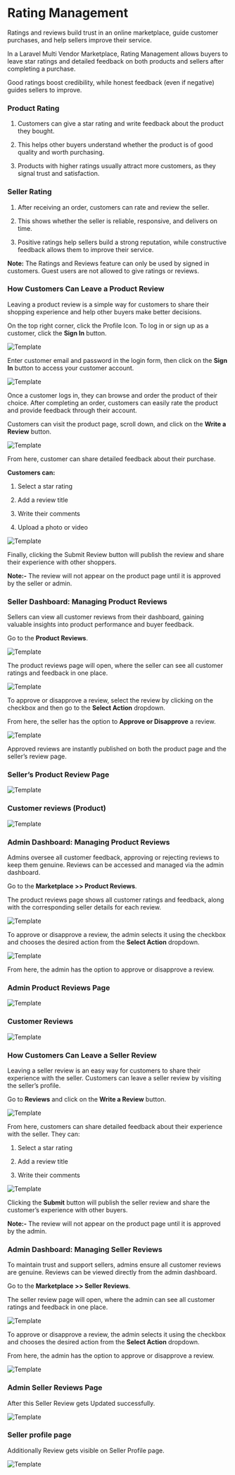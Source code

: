# Rating Management

Ratings and reviews build trust in an online marketplace, guide customer purchases, and help sellers improve their service.

In a Laravel Multi Vendor Marketplace, Rating Management allows buyers to leave star ratings and detailed feedback on both products and sellers after completing a purchase.

Good ratings boost credibility, while honest feedback (even if negative) guides sellers to improve.

### Product Rating

1) Customers can give a star rating and write feedback about the product they bought.

2) This helps other buyers understand whether the product is of good quality and worth purchasing.

3) Products with higher ratings usually attract more customers, as they signal trust and satisfaction.

### Seller Rating

1) After receiving an order, customers can rate and review the seller.

2) This shows whether the seller is reliable, responsive, and delivers on time.

3) Positive ratings help sellers build a strong reputation, while constructive feedback allows them to improve their service.

**Note:** The Ratings and Reviews feature can only be used by signed in customers. Guest users are not allowed to give ratings or reviews. 

### How Customers Can Leave a Product Review

Leaving a product review is a simple way for customers to share their shopping experience and help other buyers make better decisions.

On the top right corner, click the Profile Icon. To log in or sign up as a customer, click the **Sign In** button.


![Template](../../assets/2.1.0/images/multi-vendor-marketplace/1.customer-login-signin-button.png)


Enter customer email and password in the login form, then click on the **Sign In** button to access your customer account.

![Template](../../assets/2.1.0/images/multi-vendor-marketplace/2-customer-email-pwd.png)


Once a customer logs in, they can browse and order the product of their choice. After completing an order, customers can easily rate the product and provide feedback through their account.

Customers can visit the product page, scroll down, and click on the **Write a Review** button.

![Template](../../assets/2.1.0/images/multi-vendor-marketplace/3-product-review.png)

From here, customer can share detailed feedback about their purchase.

**Customers can:**

1) Select a star rating

2) Add a review title

3) Write their comments

4) Upload a photo or video

![Template](../../assets/2.1.0/images/multi-vendor-marketplace/4-customer-product-submit.png)

Finally, clicking the Submit Review button will publish the review and share their experience with other shoppers.

**Note:-** The review will not appear on the product page until it is approved by the seller or admin.

### Seller Dashboard: Managing Product Reviews

Sellers can view all customer reviews from their dashboard, gaining valuable insights into product performance and buyer feedback.

Go to the **Product Reviews**.


![Template](../../assets/2.1.0/images/multi-vendor-marketplace/5-seller-dashboard-product-review.png)

The product reviews page will open, where the seller can see all customer ratings and feedback in one place.

![Template](../../assets/2.1.0/images/multi-vendor-marketplace/6-seller-product-review-pending-state.png)

To approve or disapprove a review, select the review by clicking on the checkbox and then go to the **Select Action** dropdown.

From here, the seller has the option to **Approve or Disapprove** a review. 

![Template](../../assets/2.1.0/images/multi-vendor-marketplace/7-seller-product-select-action.png)

Approved reviews are instantly published on both the product page and the seller’s review page.

### Seller’s Product Review Page

![Template](../../assets/2.1.0/images/multi-vendor-marketplace/8-product-review-approved-state-seller.png)

### Customer reviews (Product)

![Template](../../assets/2.1.0/images/multi-vendor-marketplace/9-customer-review-for-procuct-seller.png)

### Admin Dashboard: Managing Product Reviews

Admins oversee all customer feedback, approving or rejecting reviews to keep them genuine. Reviews can be accessed and managed via the admin dashboard.

Go to the **Marketplace >> Product Reviews**.

The product reviews page shows all customer ratings and feedback, along with the corresponding seller details for each review.

![Template](../../assets/2.1.0/images/multi-vendor-marketplace/10-admin-product-review-pending-state.png)


To approve or disapprove a review, the admin selects it using the checkbox and chooses the desired action from the **Select Action** dropdown.

![Template](../../assets/2.1.0/images/multi-vendor-marketplace/11-admin-select-action.png)

From here, the admin has the option to approve or disapprove a review.

### Admin Product Reviews Page

![Template](../../assets/2.1.0/images/multi-vendor-marketplace/12-admin-product-approved-state.png)

### Customer Reviews

![Template](../../assets/2.1.0/images/multi-vendor-marketplace/13-admin-customer-review.png)


### How Customers Can Leave a Seller Review 

Leaving a seller review is an easy way for customers to share their experience with the seller. Customers can leave a seller review by visiting the seller’s profile.

Go to **Reviews** and click on the **Write a Review** button.


![Template](../../assets/2.1.0/images/multi-vendor-marketplace/14-seller-profile-review.png)

From here, customers can share detailed feedback about their experience with the seller. They can:

1) Select a star rating

2) Add a review title

3) Write their comments

![Template](../../assets/2.1.0/images/multi-vendor-marketplace/15-seller-review-submit.png)

Clicking the **Submit** button will publish the seller review and share the customer’s experience with other buyers.

**Note:-** The review will not appear on the product page until it is approved by the admin.

### Admin Dashboard: Managing Seller Reviews

To maintain trust and support sellers, admins ensure all customer reviews are genuine. Reviews can be viewed directly from the admin dashboard.

Go to the **Marketplace >> Seller Reviews**.

The seller review page will open, where the admin can see all customer ratings and feedback in one place.

![Template](../../assets/2.1.0/images/multi-vendor-marketplace/16-admin-seller-reviews-pending-page.png)

To approve or disapprove a review, the admin selects it using the checkbox and chooses the desired action from the **Select Action** dropdown.

From here, the admin has the option to approve or disapprove a review.

![Template](../../assets/2.1.0/images/multi-vendor-marketplace/17-admin-seller-select-action.png)

### Admin Seller Reviews Page 

After this Seller Review gets Updated successfully. 

![Template](../../assets/2.1.0/images/multi-vendor-marketplace/18-admin-approved-seller-review.png)

### Seller profile page

Additionally Review gets visible on Seller Profile page.

![Template](../../assets/2.1.0/images/multi-vendor-marketplace/19-Seller-profile-review-page.png)

